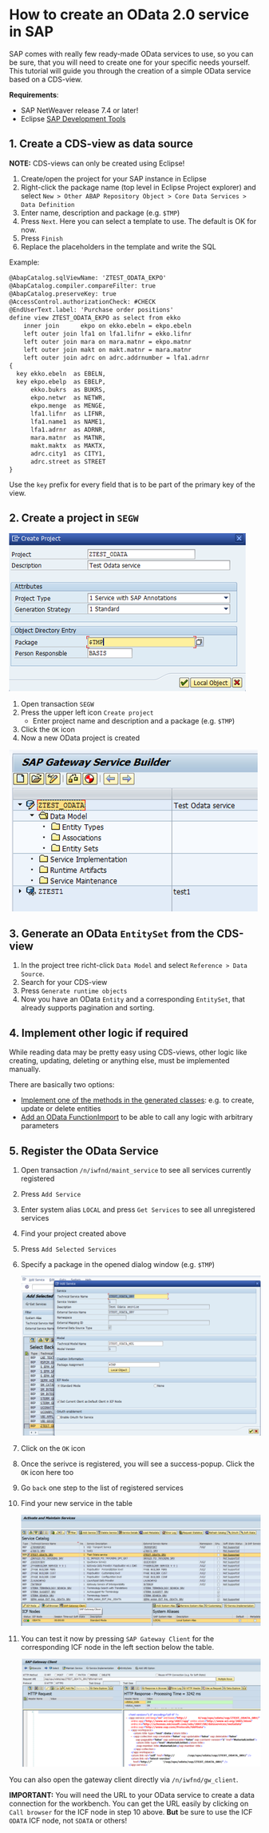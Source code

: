 # How to create an OData 2.0 service in SAP

SAP comes with really few ready-made OData services to use, so you can be sure, that you will need to create one for your specific needs yourself. This tutorial will guide you through the creation of a simple OData service based on a CDS-view.

**Requirements**: 
- SAP NetWeaver release 7.4 or later!
- Eclipse [SAP Development Tools](https://tools.hana.ondemand.com/)

## 1. Create a CDS-view as data source

**NOTE:** CDS-views can only be created using Eclipse! 

1. Create/open the project for your SAP instance in Eclipse
2. Right-click the package name (top level in Eclipse Project explorer) and select `New > Other ABAP Repository Object > Core Data Services > Data Definition`
3. Enter name, description and package (e.g. `$TMP`)
4. Press `Next`. Here you can select a template to use. The default is OK for now.
5. Press `Finish`
6. Replace the placeholders in the template and write the SQL

Example:

```
@AbapCatalog.sqlViewName: 'ZTEST_ODATA_EKPO'
@AbapCatalog.compiler.compareFilter: true
@AbapCatalog.preserveKey: true
@AccessControl.authorizationCheck: #CHECK
@EndUserText.label: 'Purchase order positions'
define view ZTEST_ODATA_EKPO as select from ekko
    inner join      ekpo on ekko.ebeln = ekpo.ebeln
    left outer join lfa1 on lfa1.lifnr = ekko.lifnr
    left outer join mara on mara.matnr = ekpo.matnr
    left outer join makt on makt.matnr = mara.matnr
    left outer join adrc on adrc.addrnumber = lfa1.adrnr
{
  key ekko.ebeln  as EBELN,
  key ekpo.ebelp  as EBELP,
      ekko.bukrs  as BUKRS,
      ekpo.netwr  as NETWR,
      ekpo.menge  as MENGE,
      lfa1.lifnr  as LIFNR,
      lfa1.name1  as NAME1,
      lfa1.adrnr  as ADRNR,
      mara.matnr  as MATNR,
      makt.maktx  as MAKTX,
      adrc.city1  as CITY1,
      adrc.street as STREET
}
```

Use the `key` prefix for every field that is to be part of the primary key of the view.

## 2. Create a project in `SEGW`

![Create a new OData project](Images/create_project.png)

1. Open transaction `SEGW`
2. Press the upper left icon `Create project`
	- Enter project name and description and a package (e.g. `$TMP`)
3. Click the `OK` icon
4. Now a new OData project is created

![OData project structure](Images/project_structure.png)

## 3. Generate an OData `EntitySet` from the CDS-view

1. In the project tree richt-click `Data Model` and select `Reference > Data Source`.
2. Search for your CDS-view
3. Press `Generate runtime objects`
4. Now you have an OData `Entity` and a corresponding `EntitySet`, that already supports pagination and sorting.

## 4. Implement other logic if required

While reading data may be pretty easy using CDS-views, other logic like creating, updating, deleting or anything else, must be implemented manually. 

There are basically two options:

- [Implement one of the methods in the generated classes](Implementing_OData_CRUD_logic.md): e.g. to create, update or delete entities
- [Add an OData FunctionImport](Implementing_custom_OData_logic_via_FunctionImport.md) to be able to call any logic with arbitrary parameters

## 5. Register the OData Service

1. Open transaction `/n/iwfnd/maint_service` to see all services currently registered
2. Press `Add Service`
3. Enter system alias `LOCAL` and press `Get Services` to see all unregistered services
4. Find your project created above
5. Press `Add Selected Services`
6. Specify a package in the opened dialog window (e.g. `$TMP`)

	![Register and OData service](Images/register_odata_service.png)

7. Click on the `OK` icon
8. Once the serivce is registered, you will see a success-popup. Click the `OK` icon here too
9. Go `back` one step to the list of registered services
10. Find your new service in the table

	![Testing an OData service](Images/test_odata_service.png)

11. You can test it now by pressing `SAP Gateway Client` for the corresponding ICF node in the left section below the table.

	![SAP Gateway Client](Images/sap_gateway_client.png)

You can also open the gateway client directly via `/n/iwfnd/gw_client`.

**IMPORTANT:** You will need the URL to your OData service to create a data connection for the workbench. You can get the URL easily by clicking on `Call browser` for the ICF node in step 10 above. **But** be sure to use the ICF `ODATA` ICF node, not `SDATA` or others!


